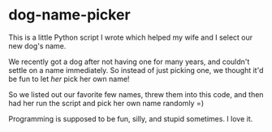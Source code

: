 # dog-name-picker

This is a little Python script I wrote which helped my wife and I select our new dog's name.

We recently got a dog after not having one for many years, and couldn't settle on a name
immediately. So instead of just picking one, we thought it'd be fun to let *her* pick her
own name!

So we listed out our favorite few names, threw them into this code, and then had her run
the script and pick her own name randomly =)

Programming is supposed to be fun, silly, and stupid sometimes. I love it.
